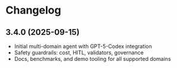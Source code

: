 # Changelog

## 3.4.0 (2025-09-15)
- Initial multi-domain agent with GPT-5-Codex integration
- Safety guardrails: cost, HITL, validators, governance
- Docs, benchmarks, and demo tooling for all supported domains

